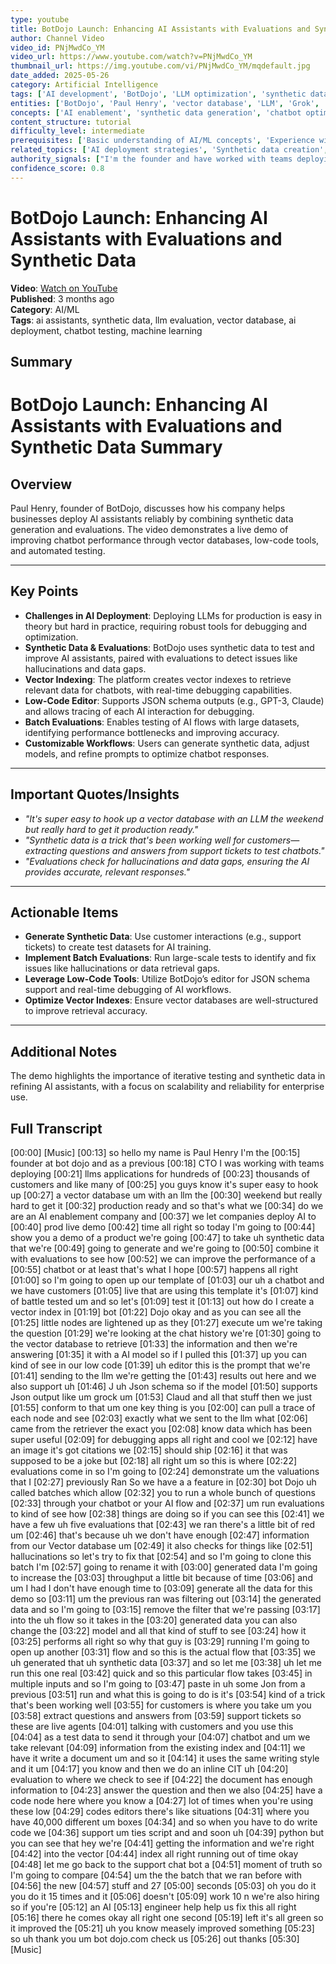 ```yaml
---
type: youtube
title: BotDojo Launch: Enhancing AI Assistants with Evaluations and Synthetic Data
author: Channel Video
video_id: PNjMwdCo_YM
video_url: https://www.youtube.com/watch?v=PNjMwdCo_YM
thumbnail_url: https://img.youtube.com/vi/PNjMwdCo_YM/mqdefault.jpg
date_added: 2025-05-26
category: Artificial Intelligence
tags: ['AI development', 'BotDojo', 'LLM optimization', 'synthetic data', 'chatbot development', 'vector databases', 'AI evaluations', 'low-code AI', 'AI deployment', 'debugging AI', 'AI engineering', 'machine learning tools']
entities: ['BotDojo', 'Paul Henry', 'vector database', 'LLM', 'Grok', 'Claude', 'synthetic data', 'evaluations', 'batches', 'vector index']
concepts: ['AI enablement', 'synthetic data generation', 'chatbot optimization', 'vector indexes', 'low-code development', 'hallucination detection', 'AI deployment', 'debugging AI applications', 'AI engineer roles', 'evaluation methodologies']
content_structure: tutorial
difficulty_level: intermediate
prerequisites: ['Basic understanding of AI/ML concepts', 'Experience with LLMs (Large Language Models)', 'Familiarity with vector databases', 'Knowledge of low-code development tools', 'Basic coding skills (Python/Tie script)']
related_topics: ['AI deployment strategies', 'Synthetic data creation', 'Chatbot development', 'Evaluation metrics for AI', 'Vector database optimization', 'Low-code AI platforms', 'AI hallucination mitigation', 'AI engineering practices']
authority_signals: ["I'm the founder and have worked with teams deploying LLMs", 'We are an AI enablement company', 'This is battle tested']
confidence_score: 0.8
---
```


# BotDojo Launch: Enhancing AI Assistants with Evaluations and Synthetic Data

**Video**: [Watch on YouTube](https://www.youtube.com/watch?v=PNjMwdCo_YM)  
**Published**: 3 months ago  
**Category**: AI/ML  
**Tags**: ai assistants, synthetic data, llm evaluation, vector database, ai deployment, chatbot testing, machine learning  

## Summary

# BotDojo Launch: Enhancing AI Assistants with Evaluations and Synthetic Data Summary

## Overview  
Paul Henry, founder of BotDojo, discusses how his company helps businesses deploy AI assistants reliably by combining synthetic data generation and evaluations. The video demonstrates a live demo of improving chatbot performance through vector databases, low-code tools, and automated testing.

---

## Key Points  
- **Challenges in AI Deployment**: Deploying LLMs for production is easy in theory but hard in practice, requiring robust tools for debugging and optimization.  
- **Synthetic Data & Evaluations**: BotDojo uses synthetic data to test and improve AI assistants, paired with evaluations to detect issues like hallucinations and data gaps.  
- **Vector Indexing**: The platform creates vector indexes to retrieve relevant data for chatbots, with real-time debugging capabilities.  
- **Low-Code Editor**: Supports JSON schema outputs (e.g., GPT-3, Claude) and allows tracing of each AI interaction for debugging.  
- **Batch Evaluations**: Enables testing of AI flows with large datasets, identifying performance bottlenecks and improving accuracy.  
- **Customizable Workflows**: Users can generate synthetic data, adjust models, and refine prompts to optimize chatbot responses.  

---

## Important Quotes/Insights  
- *"It's super easy to hook up a vector database with an LLM the weekend but really hard to get it production ready."*  
- *"Synthetic data is a trick that's been working well for customers—extracting questions and answers from support tickets to test chatbots."*  
- *"Evaluations check for hallucinations and data gaps, ensuring the AI provides accurate, relevant responses."*  

---

## Actionable Items  
- **Generate Synthetic Data**: Use customer interactions (e.g., support tickets) to create test datasets for AI training.  
- **Implement Batch Evaluations**: Run large-scale tests to identify and fix issues like hallucinations or data retrieval gaps.  
- **Leverage Low-Code Tools**: Utilize BotDojo’s editor for JSON schema support and real-time debugging of AI workflows.  
- **Optimize Vector Indexes**: Ensure vector databases are well-structured to improve retrieval accuracy.  

--- 

## Additional Notes  
The demo highlights the importance of iterative testing and synthetic data in refining AI assistants, with a focus on scalability and reliability for enterprise use.

## Full Transcript

[00:00] [Music]
[00:13] so hello my name is Paul Henry I'm the
[00:15] founder at bot dojo and as a previous
[00:18] CTO I was working with teams deploying
[00:21] llms applications for hundreds of
[00:23] thousands of customers and like many of
[00:25] you guys know it's super easy to hook up
[00:27] a vector database um with an llm the
[00:30] weekend but really hard to get it
[00:32] production ready and so that's what we
[00:34] do we are an AI enablement company and
[00:37] we let companies deploy AI to
[00:40] prod live demo
[00:42] time all right so today I'm going to
[00:44] show you a demo of a product we're going
[00:47] to take uh synthetic data that we're
[00:49] going to generate and we're going to
[00:50] combine it with evaluations to see how
[00:52] we can improve the performance of a
[00:55] chatbot or at least that's what I hope
[00:57] happens all right
[01:00] so I'm going to open up our template of
[01:03] our uh a chatbot and we have customers
[01:05] live that are using this template it's
[01:07] kind of battle tested um and so let's
[01:09] test it
[01:13] out how do I create a vector index in
[01:19] bot
[01:22] Dojo okay and as you can see all the
[01:25] little nodes are lightened up as they
[01:27] execute um we're taking the question
[01:29] we're looking at the chat history we're
[01:30] going to the vector database to retrieve
[01:33] the information and then we're answering
[01:35] it with a AI model so if I pulled this
[01:37] up you can kind of see in our low code
[01:39] uh editor this is the prompt that we're
[01:41] sending to the llm we're getting the
[01:43] results out here and we also support uh
[01:46] J uh Json schema so if the model
[01:50] supports Json output like um grock um
[01:53] Claud and all that stuff then we just
[01:55] conform to that um one key thing is you
[02:00] can pull a trace of each node and see
[02:03] exactly what we sent to the llm what
[02:06] came from the retriever the exact you
[02:08] know data which has been super useful
[02:09] for debugging apps all right and cool we
[02:12] have an image it's got citations we
[02:15] should ship
[02:16] it that was supposed to be a joke but
[02:18] all right um so this is where
[02:22] evaluations come in so I'm going to
[02:24] demonstrate um the valuations that I
[02:27] previously Ran So we have a a feature in
[02:30] bot Dojo uh called batches which allow
[02:32] you to run a whole bunch of questions
[02:33] through your chatbot or your AI flow and
[02:37] um run evaluations to kind of see how
[02:38] things are doing so if you can see this
[02:41] we have a few uh five evaluations that
[02:43] we ran there's a little bit of red um
[02:46] that's because uh we don't have enough
[02:47] information from our Vector database um
[02:49] it also checks for things like
[02:51] hallucinations so let's try to fix that
[02:54] and so I'm going to clone this batch I'm
[02:57] going to rename it with
[03:00] generated data I'm going to increase the
[03:03] throughput a little bit because of time
[03:06] and um I had I don't have enough time to
[03:09] generate all the data for this demo so
[03:11] um the previous ran was filtering out
[03:14] the generated data and so I'm going to
[03:15] remove the filter that we're passing
[03:17] into the uh flow so it takes in the
[03:20] generated data you can also change the
[03:22] model and all that kind of stuff to see
[03:24] how it
[03:25] performs all right so why that guy is
[03:29] running I'm going to open up another
[03:31] flow and so this is the actual flow that
[03:35] we uh generated that uh synthetic data
[03:37] and so let me
[03:38] uh let me run this one real
[03:42] quick and so this particular flow takes
[03:45] in multiple inputs and so I'm going to
[03:47] paste in uh some Jon from a previous
[03:51] run and what this is going to do is it's
[03:54] kind of a trick that's been working well
[03:55] for customers is where you take um you
[03:58] extract questions and answers from
[03:59] support tickets so these are live agents
[04:01] talking with customers and you use this
[04:04] as a test data to send it through your
[04:07] chatbot and um we take relevant
[04:09] information from the existing index and
[04:11] we have it write a document um and so it
[04:14] it uses the same writing style and it um
[04:17] you know and then we do an inline CIT uh
[04:20] evaluation to where we check to see if
[04:22] the document has enough information to
[04:23] answer the question and then we also
[04:25] have a code node here where you know a
[04:27] lot of times when you're using these low
[04:29] codes editors there's like situations
[04:31] where you have 40,000 different um boxes
[04:34] and so when you have to do write code we
[04:36] support um ties script and and soon uh
[04:39] python but you can see that hey we're
[04:41] getting the information and we're right
[04:42] into the vector
[04:44] index all right running out of time okay
[04:48] let me go back to the support chat bot a
[04:51] moment of truth so I'm going to compare
[04:54] um the the batch that we ran before with
[04:56] the new
[04:57] stuff and 27
[05:00] seconds
[05:03] oh you do it you do it 15 times and it
[05:06] doesn't
[05:09] work 10 n we're also hiring so if you're
[05:12] an AI
[05:13] engineer help help us fix this all right
[05:16] there he comes okay all right one second
[05:19] left it's all green so it improved the
[05:21] uh you know measely improved something
[05:23] so uh thank you um bot dojo.com check us
[05:26] out thanks
[05:30] [Music]
